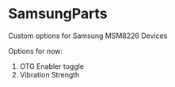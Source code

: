 # SamsungParts
Custom options for Samsung MSM8226 Devices

Options for now:
1. OTG Enabler toggle
2. Vibration Strength
